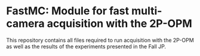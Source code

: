# FastMC: Module for fast multi-camera acquisition with the 2P-OPM

This repository contains all files required to run acquisition with the 2P-OPM as well as the results of the experiments presented in the Fall JP. 


